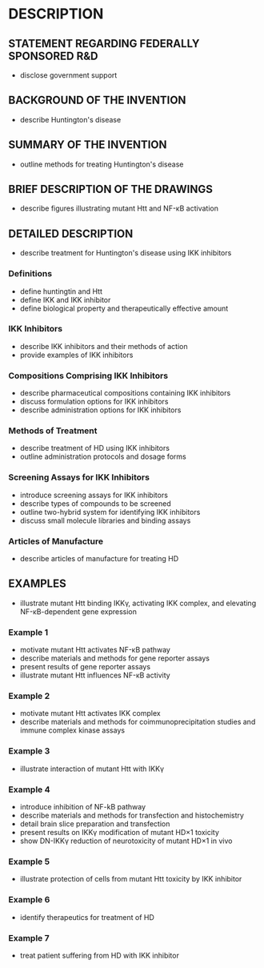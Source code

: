 # DESCRIPTION

## STATEMENT REGARDING FEDERALLY SPONSORED R&D

- disclose government support

## BACKGROUND OF THE INVENTION

- describe Huntington's disease

## SUMMARY OF THE INVENTION

- outline methods for treating Huntington's disease

## BRIEF DESCRIPTION OF THE DRAWINGS

- describe figures illustrating mutant Htt and NF-κB activation

## DETAILED DESCRIPTION

- describe treatment for Huntington's disease using IKK inhibitors

### Definitions

- define huntingtin and Htt
- define IKK and IKK inhibitor
- define biological property and therapeutically effective amount

### IKK Inhibitors

- describe IKK inhibitors and their methods of action
- provide examples of IKK inhibitors

### Compositions Comprising IKK Inhibitors

- describe pharmaceutical compositions containing IKK inhibitors
- discuss formulation options for IKK inhibitors
- describe administration options for IKK inhibitors

### Methods of Treatment

- describe treatment of HD using IKK inhibitors
- outline administration protocols and dosage forms

### Screening Assays for IKK Inhibitors

- introduce screening assays for IKK inhibitors
- describe types of compounds to be screened
- outline two-hybrid system for identifying IKK inhibitors
- discuss small molecule libraries and binding assays

### Articles of Manufacture

- describe articles of manufacture for treating HD

## EXAMPLES

- illustrate mutant Htt binding IKKγ, activating IKK complex, and elevating NF-κB-dependent gene expression

### Example 1

- motivate mutant Htt activates NF-κB pathway
- describe materials and methods for gene reporter assays
- present results of gene reporter assays
- illustrate mutant Htt influences NF-κB activity

### Example 2

- motivate mutant Htt activates IKK complex
- describe materials and methods for coimmunoprecipitation studies and immune complex kinase assays

### Example 3

- illustrate interaction of mutant Htt with IKKγ

### Example 4

- introduce inhibition of NF-kB pathway
- describe materials and methods for transfection and histochemistry
- detail brain slice preparation and transfection
- present results on IKKγ modification of mutant HD×1 toxicity
- show DN-IKKγ reduction of neurotoxicity of mutant HD×1 in vivo

### Example 5

- illustrate protection of cells from mutant Htt toxicity by IKK inhibitor

### Example 6

- identify therapeutics for treatment of HD

### Example 7

- treat patient suffering from HD with IKK inhibitor


